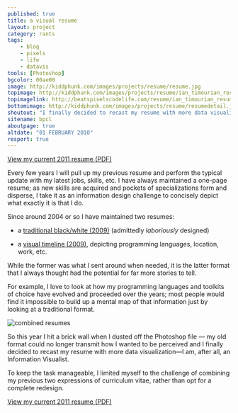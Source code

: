 ```yaml
---
published: true
title: a visual resume
layout: project
category: rants
tags:
    - blog
    - pixels
    - life
    - datavis
tools: [Photoshop]
bgcolor: 00ae00
image: http://kiddphunk.com/images/projects/resume/resume.jpg
topimage: http://kiddphunk.com/images/projects/resume/ian_timourian_resume_Fall2011mini.jpg
topimagelink: http://beatspixelscodelife.com/resume/ian_timourian_resume_Fall2011.png
bottomimage: http://kiddphunk.com/images/projects/resume/resumedetail.jpg
shoutout: "I finally decided to recast my resume with more data visualization&mdash;I am, after all, an Information Visualist."
sitename: bpcl
aboutpage: true
altdate: "01 FEBRUARY 2010"
resport: true
---
```


[View my current 2011 resume (PDF)](http://beatspixelscodelife.com/resume/ian_timourian_resume_Fall2011.pdf)


Every few years I will pull up my previous resume and perform the typical update with my latest jobs, skills, etc. I have always maintained a one-page resume; as new skills are acquired and pockets of specializations form and disperse, I take it as an information design challenge to concisely depict what exactly it is that I do.

Since around 2004 or so I have maintained two resumes: 


* a [traditional black/white (2009)](http://beatspixelscodelife.com/resume/ian_timourian_resume_0109.pdf) (admittedly *laboriously* designed)

* a [visual timeline (2009)](http://beatspixelscodelife.com/resume/ian_timourian_visual_resume_0109.jpg), depicting programming languages, location, work, etc.


While the former was what I sent around when needed, it is the latter format that I always thought had the potential for far more stories to tell. 

For example, I love to look at how my programming languages and toolkits of choice have evolved and proceeded over the years; most people would find it impossible to build up a mental map of that information just by looking at a traditional format.

![combined resumes](http://kiddphunk.com/images/projects/resume/combine.jpg)

So this year I hit a brick wall when I dusted off the Photoshop file &mdash; my old format could no longer transmit how I wanted to be perceived and I finally decided to recast my resume with more data visualization&mdash;I am, after all, an Information Visualist.

To keep the task manageable, I limited myself to the challenge of combining my previous two expressions of curriculum vitae, rather than opt for a complete redesign.

[View my current 2011 resume (PDF)](http://beatspixelscodelife.com/resume/ian_timourian_resume_Fall2011.pdf)
